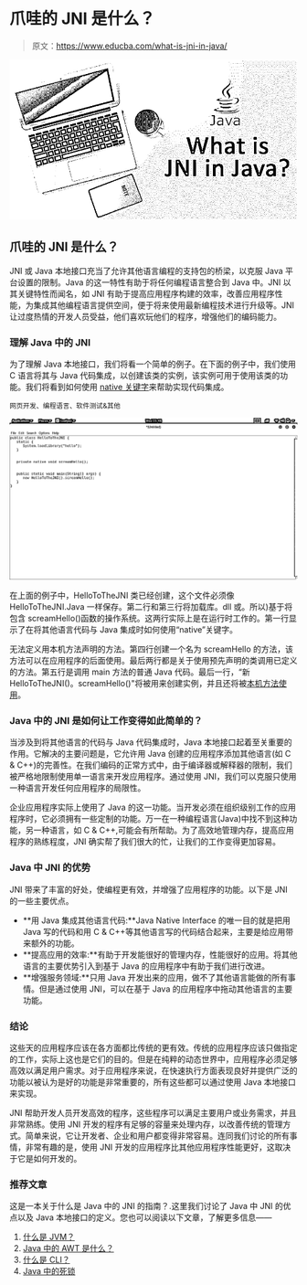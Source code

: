 # 爪哇的 JNI 是什么？

> 原文：<https://www.educba.com/what-is-jni-in-java/>

![what is jni in java?](img/4e2a41c0f9ba76e67a1818f94438ffc1.png)



## 爪哇的 JNI 是什么？

JNI 或 Java 本地接口充当了允许其他语言编程的支持包的桥梁，以克服 Java 平台设置的限制。Java 的这一特性有助于将任何编程语言整合到 Java 中。JNI 以其关键特性而闻名，如 JNI 有助于提高应用程序构建的效率，改善应用程序性能，为集成其他编程语言提供空间，便于将来使用最新编程技术进行升级等。JNI 让过度热情的开发人员受益，他们喜欢玩他们的程序，增强他们的编码能力。

### 理解 Java 中的 JNI

为了理解 Java 本地接口，我们将看一个简单的例子。在下面的例子中，我们使用 C 语言将其与 Java 代码集成，以创建该类的实例，该实例可用于使用该类的功能。我们将看到如何使用 [native 关键字](https://www.educba.com/native-keyword-in-java/)来帮助实现代码集成。

<small>网页开发、编程语言、软件测试&其他</small>

![JNI in Java](img/99e1adffb42734d3b710d9d01ffe91e8.png)



在上面的例子中，HelloToTheJNI 类已经创建，这个文件必须像 HelloToTheJNI.Java 一样保存。第二行和第三行将加载库。dll 或。所以)基于将包含 screamHello()函数的操作系统。这两行实际上是在运行时工作的。第一行显示了在将其他语言代码与 Java 集成时如何使用“native”关键字。

无法定义用本机方法声明的方法。第四行创建一个名为 screamHello 的方法，该方法可以在应用程序的后面使用。最后两行都是关于使用预先声明的类调用已定义的方法。第五行是调用 main 方法的普通 Java 代码。最后一行，“新 HelloToTheJNI()。screamHello()"将被用来创建实例，并且还将被[本机方法使用](https://www.educba.com/native-methods-in-java/)。

### Java 中的 JNI 是如何让工作变得如此简单的？

当涉及到将其他语言的代码与 Java 代码集成时，Java 本地接口起着至关重要的作用。它解决的主要问题是，它允许用 Java 创建的应用程序添加其他语言(如 C & C++)的完善性。在我们编码的正常方式中，由于编译器或解释器的限制，我们被严格地限制使用单一语言来开发应用程序。通过使用 JNI，我们可以克服只使用一种语言开发任何应用程序的局限性。

企业应用程序实际上使用了 Java 的这一功能。当开发必须在组织级别工作的应用程序时，它必须拥有一些定制的功能。万一在一种编程语言(Java)中找不到这种功能，另一种语言，如 C & C++,可能会有所帮助。为了高效地管理内存，提高应用程序的熟练程度，JNI 确实帮了我们很大的忙，让我们的工作变得更加容易。

### Java 中 JNI 的优势

JNI 带来了丰富的好处，使编程更有效，并增强了应用程序的功能。以下是 JNI 的一些主要优点。

*   **用 Java 集成其他语言代码:**Java Native Interface 的唯一目的就是把用 Java 写的代码和用 C & C++等其他语言写的代码结合起来，主要是给应用带来额外的功能。
*   **提高应用的效率:**有助于开发能很好的管理内存，性能很好的应用。将其他语言的主要优势引入到基于 Java 的应用程序中有助于我们进行改进。
*   **增强服务领域:**只用 Java 开发出来的应用，做不了其他语言能做的所有事情。但是通过使用 JNI，可以在基于 Java 的应用程序中拖动其他语言的主要功能。

### 结论

这些天的应用程序应该在各方面都比传统的更有效。传统的应用程序应该只做指定的工作，实际上这也是它们的目的。但是在纯粹的动态世界中，应用程序必须足够高效以满足用户需求。对于应用程序来说，在快速执行方面表现良好并提供广泛的功能以被认为是好的功能是非常重要的，所有这些都可以通过使用 Java 本地接口来实现。

JNI 帮助开发人员开发高效的程序，这些程序可以满足主要用户或业务需求，并且非常熟练。使用 JNI 开发的程序有足够的容量来处理内存，以改善传统的管理方式。简单来说，它让开发者、企业和用户都变得非常容易。连同我们讨论的所有事情，非常有趣的是，使用 JNI 开发的应用程序比其他应用程序性能更好，这取决于它是如何开发的。

### 推荐文章

这是一本关于什么是 Java 中的 JNI 的指南？.这里我们讨论了 Java 中 JNI 的优点以及 Java 本地接口的定义。您也可以阅读以下文章，了解更多信息——

1.  [什么是 JVM？](https://www.educba.com/what-is-jvm/)
2.  [Java 中的 AWT 是什么？](https://www.educba.com/what-is-awt-in-java/)
3.  [什么是 CLI？](https://www.educba.com/what-is-cli/)
4.  [Java 中的死锁](https://www.educba.com/deadlock-in-java/)





